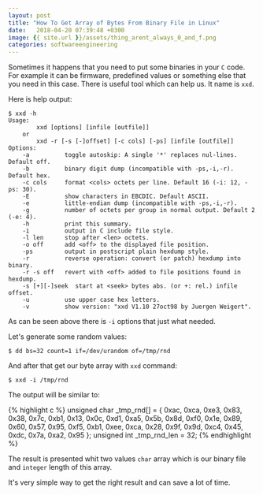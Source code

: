 ```yaml
---
layout: post
title: "How To Get Array of Bytes From Binary File in Linux"
date:   2018-04-20 07:39:48 +0300
image: {{ site.url }}/assets/thing_arent_always_0_and_f.png
categories: softwareengineering
---
```


Sometimes it happens that you need to put some binaries in your ``C`` code.
For example it can be firmware, predefined values or something else that you need in this case.
There is useful tool which can help us. It name is ``xxd``.

Here is help output:

    $ xxd -h
    Usage:
            xxd [options] [infile [outfile]]
        or
            xxd -r [-s [-]offset] [-c cols] [-ps] [infile [outfile]]
    Options:
        -a          toggle autoskip: A single '*' replaces nul-lines. Default off.
        -b          binary digit dump (incompatible with -ps,-i,-r). Default hex.
        -c cols     format <cols> octets per line. Default 16 (-i: 12, -ps: 30).
        -E          show characters in EBCDIC. Default ASCII.
        -e          little-endian dump (incompatible with -ps,-i,-r).
        -g          number of octets per group in normal output. Default 2 (-e: 4).
        -h          print this summary.
        -i          output in C include file style.
        -l len      stop after <len> octets.
        -o off      add <off> to the displayed file position.
        -ps         output in postscript plain hexdump style.
        -r          reverse operation: convert (or patch) hexdump into binary.
        -r -s off   revert with <off> added to file positions found in hexdump.
        -s [+][-]seek  start at <seek> bytes abs. (or +: rel.) infile offset.
        -u          use upper case hex letters.
        -v          show version: "xxd V1.10 27oct98 by Juergen Weigert".



As can be seen above there is ``-i`` options that just what needed.

Let's generate some random values:


    $ dd bs=32 count=1 if=/dev/urandom of=/tmp/rnd

And after that get our byte array with ``xxd`` command:

    $ xxd -i /tmp/rnd

The output will be similar to:

{% highlight c %}
unsigned char _tmp_rnd[] = {
  0xac, 0xca, 0xe3, 0x83, 0x38, 0x7c, 0xb1, 0x13, 0x0c, 0xd1, 0xa5, 0x5b,
  0x8d, 0xf0, 0x1e, 0x89, 0x60, 0x57, 0x95, 0xf5, 0xb1, 0xee, 0xca, 0x28,
  0x9f, 0x9d, 0xc4, 0x45, 0xdc, 0x7a, 0xa2, 0x95
};
unsigned int _tmp_rnd_len = 32;
{% endhighlight %}

The result is presented whit two values ``char`` array which is our binary file 
and ``integer`` length of this array. 

It's very simple way to get the right result and can save a lot of time.
